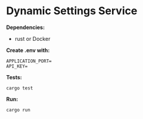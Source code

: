 # Dynamic Settings Service


**Dependencies:**

- rust or Docker

**Create .env with:**
```
APPLICATION_PORT=
API_KEY=
```

**Tests:**
```
cargo test
```

**Run:**
```
cargo run
```
